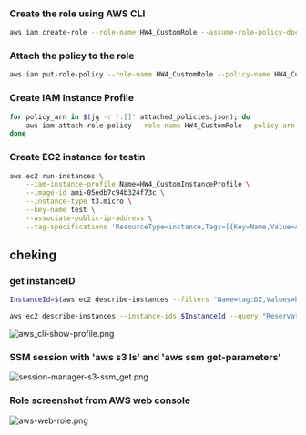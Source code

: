 ### Create the role using AWS CLI
```sh
aws iam create-role --role-name HW4_CustomRole --assume-role-policy-document file://role.json
```
### Attach the policy to the role
```sh
aws iam put-role-policy --role-name HW4_CustomRole --policy-name HW4_CustomRolePolicy --policy-document file://policy.json
```
### Create IAM Instance Profile
```sh
for policy_arn in $(jq -r '.[]' attached_policies.json); do
    aws iam attach-role-policy --role-name HW4_CustomRole --policy-arn $policy_arn
done
```
### Create EC2 instance for testin
```sh
aws ec2 run-instances \
    --iam-instance-profile Name=HW4_CustomInstanceProfile \
    --image-id ami-05edb7c94b324f73c \
    --instance-type t3.micro \
    --key-name test \
    --associate-public-ip-address \
    --tag-specifications 'ResourceType=instance,Tags=[{Key=Name,Value=APP},{Key=env,Value=test},{Key=DZ,Value=hw4},{Key=part,Value=APP}]'
```

## cheking
### get instanceID
```sh
InstanceId=$(aws ec2 describe-instances --filters "Name=tag:DZ,Values=hw4" "Name=tag:Name,Values=tect_vm" "Name=instance-state-name,Values=running" --query 'Reservations[*].Instances[*].InstanceId' --output text)
```
```sh
aws ec2 describe-instances --instance-ids $InstanceId --query "Reservations[*].Instances[*].IamInstanceProfile"
```
<image src="screenshots/aws_cli-show-profile.png" alt="aws_cli-show-profile.png">

### SSM session with 'aws s3 ls' and 'aws ssm get-parameters'
<image src="screenshots/session-manager-s3-ssm_get.png" alt="session-manager-s3-ssm_get.png">

### Role screenshot from AWS web console
<image src="screenshots/aws-web-role.png" alt="aws-web-role.png">
